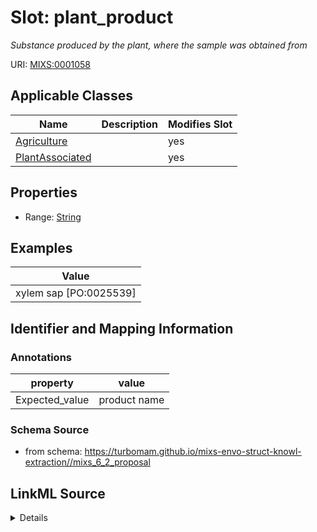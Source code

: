 # Slot: plant_product


_Substance produced by the plant, where the sample was obtained from_



URI: [MIXS:0001058](https://w3id.org/mixs/0001058)



<!-- no inheritance hierarchy -->




## Applicable Classes

| Name | Description | Modifies Slot |
| --- | --- | --- |
[Agriculture](Agriculture.md) |  |  yes  |
[PlantAssociated](PlantAssociated.md) |  |  yes  |







## Properties

* Range: [String](String.md)






## Examples

| Value |
| --- |
| xylem sap [PO:0025539] |

## Identifier and Mapping Information





### Annotations

| property | value |
| --- | --- |
| Expected_value | product name |



### Schema Source


* from schema: https://turbomam.github.io/mixs-envo-struct-knowl-extraction//mixs_6_2_proposal




## LinkML Source

<details>
```yaml
name: plant_product
annotations:
  Expected_value:
    tag: Expected_value
    value: product name
description: Substance produced by the plant, where the sample was obtained from
title: plant product
notes:
- plant
- product
examples:
- value: xylem sap [PO:0025539]
from_schema: https://turbomam.github.io/mixs-envo-struct-knowl-extraction//mixs_6_2_proposal
rank: 1000
string_serialization: '{text}'
slot_uri: MIXS:0001058
multivalued: false
alias: plant_product
domain_of:
- Agriculture
- PlantAssociated
range: string

```
</details>
